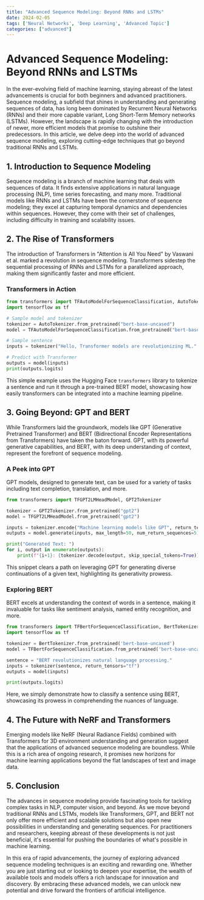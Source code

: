 ```yaml
---
title: "Advanced Sequence Modeling: Beyond RNNs and LSTMs"
date: 2024-02-05
tags: ['Neural Networks', 'Deep Learning', 'Advanced Topic']
categories: ["advanced"]
---
```



# Advanced Sequence Modeling: Beyond RNNs and LSTMs

In the ever-evolving field of machine learning, staying abreast of the latest advancements is crucial for both beginners and advanced practitioners. Sequence modeling, a subfield that shines in understanding and generating sequences of data, has long been dominated by Recurrent Neural Networks (RNNs) and their more capable variant, Long Short-Term Memory networks (LSTMs). However, the landscape is rapidly changing with the introduction of newer, more efficient models that promise to outshine their predecessors. In this article, we delve deep into the world of advanced sequence modeling, exploring cutting-edge techniques that go beyond traditional RNNs and LSTMs.

## 1. Introduction to Sequence Modeling

Sequence modeling is a branch of machine learning that deals with sequences of data. It finds extensive applications in natural language processing (NLP), time series forecasting, and many more. Traditional models like RNNs and LSTMs have been the cornerstone of sequence modeling; they excel at capturing temporal dynamics and dependencies within sequences. However, they come with their set of challenges, including difficulty in training and scalability issues.

## 2. The Rise of Transformers

The introduction of Transformers in "Attention is All You Need" by Vaswani et al. marked a revolution in sequence modeling. Transformers sidestep the sequential processing of RNNs and LSTMs for a parallelized approach, making them significantly faster and more efficient. 

### Transformers in Action

```python
from transformers import TFAutoModelForSequenceClassification, AutoTokenizer
import tensorflow as tf

# Sample model and tokenizer
tokenizer = AutoTokenizer.from_pretrained("bert-base-uncased")
model = TFAutoModelForSequenceClassification.from_pretrained("bert-base-uncased")

# Sample sentence
inputs = tokenizer("Hello, Transformer models are revolutionizing ML.", return_tensors="tf")

# Predict with Transformer
outputs = model(inputs)
print(outputs.logits)
```

This simple example uses the Hugging Face `transformers` library to tokenize a sentence and run it through a pre-trained BERT model, showcasing how easily transformers can be integrated into a machine learning pipeline.

## 3. Going Beyond: GPT and BERT

While Transformers laid the groundwork, models like GPT (Generative Pretrained Transformer) and BERT (Bidirectional Encoder Representations from Transformers) have taken the baton forward. GPT, with its powerful generative capabilities, and BERT, with its deep understanding of context, represent the forefront of sequence modeling.

### A Peek into GPT

GPT models, designed to generate text, can be used for a variety of tasks including text completion, translation, and more.

```python
from transformers import TFGPT2LMHeadModel, GPT2Tokenizer

tokenizer = GPT2Tokenizer.from_pretrained("gpt2")
model = TFGPT2LMHeadModel.from_pretrained("gpt2")

inputs = tokenizer.encode("Machine learning models like GPT", return_tensors="tf")
outputs = model.generate(inputs, max_length=50, num_return_sequences=5)

print("Generated Text: ")
for i, output in enumerate(outputs):
    print(f"{i+1}: {tokenizer.decode(output, skip_special_tokens=True)}")
```

This snippet clears a path on leveraging GPT for generating diverse continuations of a given text, highlighting its generativity prowess.

### Exploring BERT

BERT excels at understanding the context of words in a sentence, making it invaluable for tasks like sentiment analysis, named entity recognition, and more.

```python
from transformers import TFBertForSequenceClassification, BertTokenizer
import tensorflow as tf

tokenizer = BertTokenizer.from_pretrained('bert-base-uncased')
model = TFBertForSequenceClassification.from_pretrained('bert-base-uncased')

sentence = "BERT revolutionizes natural language processing."
inputs = tokenizer(sentence, return_tensors="tf")
outputs = model(inputs)

print(outputs.logits)
```

Here, we simply demonstrate how to classify a sentence using BERT, showcasing its prowess in comprehending the nuances of language.

## 4. The Future with NeRF and Transformers

Emerging models like NeRF (Neural Radiance Fields) combined with Transformers for 3D environment understanding and generation suggest that the applications of advanced sequence modeling are boundless. While this is a rich area of ongoing research, it promises new horizons for machine learning applications beyond the flat landscapes of text and image data.

## 5. Conclusion

The advances in sequence modeling provide fascinating tools for tackling complex tasks in NLP, computer vision, and beyond. As we move beyond traditional RNNs and LSTMs, models like Transformers, GPT, and BERT not only offer more efficient and scalable solutions but also open new possibilities in understanding and generating sequences. For practitioners and researchers, keeping abreast of these developments is not just beneficial, it's essential for pushing the boundaries of what's possible in machine learning.

In this era of rapid advancements, the journey of exploring advanced sequence modeling techniques is an exciting and rewarding one. Whether you are just starting out or looking to deepen your expertise, the wealth of available tools and models offers a rich landscape for innovation and discovery. By embracing these advanced models, we can unlock new potential and drive forward the frontiers of artificial intelligence.